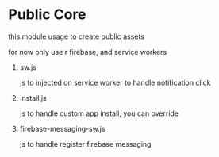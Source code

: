 # Public Core

this module usage to create public assets

for now only use r firebase, and service workers

1. sw.js

   js to injected on service worker to handle notification click

2. install.js

    js to handle custom app install, you can override

3. firebase-messaging-sw.js

    js to handle register firebase messaging
